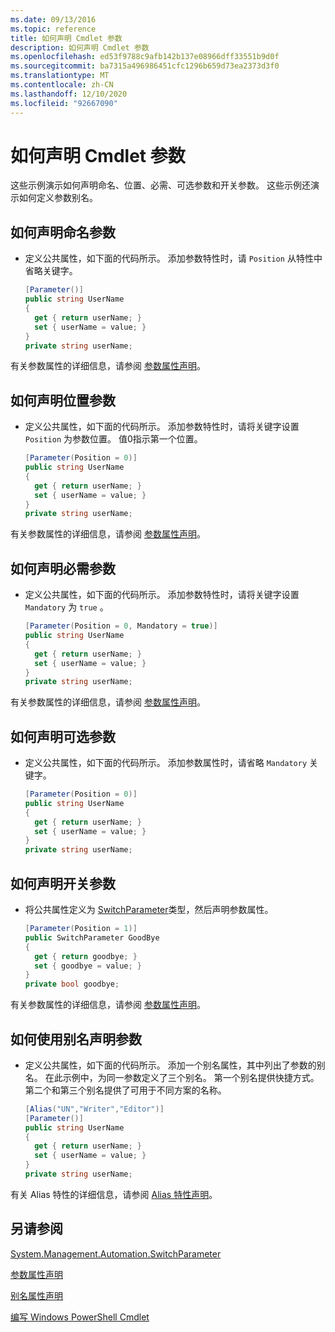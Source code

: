 ```yaml
---
ms.date: 09/13/2016
ms.topic: reference
title: 如何声明 Cmdlet 参数
description: 如何声明 Cmdlet 参数
ms.openlocfilehash: ed53f9788c9afb142b137e08966dff33551b9d0f
ms.sourcegitcommit: ba7315a496986451cfc1296b659d73ea2373d3f0
ms.translationtype: MT
ms.contentlocale: zh-CN
ms.lasthandoff: 12/10/2020
ms.locfileid: "92667090"
---
```

# <a name="how-to-declare-cmdlet-parameters"></a>如何声明 Cmdlet 参数

这些示例演示如何声明命名、位置、必需、可选参数和开关参数。 这些示例还演示如何定义参数别名。

## <a name="how-to-declare-a-named-parameter"></a>如何声明命名参数

- 定义公共属性，如下面的代码所示。 添加参数特性时，请 `Position` 从特性中省略关键字。

    ```csharp
    [Parameter()]
    public string UserName
    {
      get { return userName; }
      set { userName = value; }
    }
    private string userName;
    ```

有关参数属性的详细信息，请参阅 [参数属性声明](./parameter-attribute-declaration.md)。

## <a name="how-to-declare-a-positional-parameter"></a>如何声明位置参数

- 定义公共属性，如下面的代码所示。 添加参数特性时，请将关键字设置 `Position` 为参数位置。 值0指示第一个位置。

    ```csharp
    [Parameter(Position = 0)]
    public string UserName
    {
      get { return userName; }
      set { userName = value; }
    }
    private string userName;
    ```

有关参数属性的详细信息，请参阅 [参数属性声明](./parameter-attribute-declaration.md)。

## <a name="how-to-declare-a-mandatory-parameter"></a>如何声明必需参数

- 定义公共属性，如下面的代码所示。 添加参数特性时，请将关键字设置 `Mandatory` 为 `true` 。

    ```csharp
    [Parameter(Position = 0, Mandatory = true)]
    public string UserName
    {
      get { return userName; }
      set { userName = value; }
    }
    private string userName;
    ```

有关参数属性的详细信息，请参阅 [参数属性声明](./parameter-attribute-declaration.md)。

## <a name="how-to-declare-an-optional-parameter"></a>如何声明可选参数

- 定义公共属性，如下面的代码所示。 添加参数属性时，请省略 `Mandatory` 关键字。

    ```csharp
    [Parameter(Position = 0)]
    public string UserName
    {
      get { return userName; }
      set { userName = value; }
    }
    private string userName;
    ```

## <a name="how-to-declare-a-switch-parameter"></a>如何声明开关参数

- 将公共属性定义为 [SwitchParameter](/dotnet/api/System.Management.Automation.SwitchParameter)类型，然后声明参数属性。

    ```csharp
    [Parameter(Position = 1)]
    public SwitchParameter GoodBye
    {
      get { return goodbye; }
      set { goodbye = value; }
    }
    private bool goodbye;
    ```

有关参数属性的详细信息，请参阅 [参数属性声明](./parameter-attribute-declaration.md)。

## <a name="how-to-declare-a-parameter-with-aliases"></a>如何使用别名声明参数

- 定义公共属性，如下面的代码所示。 添加一个别名属性，其中列出了参数的别名。 在此示例中，为同一参数定义了三个别名。 第一个别名提供快捷方式。 第二个和第三个别名提供了可用于不同方案的名称。

    ```csharp
    [Alias("UN","Writer","Editor")]
    [Parameter()]
    public string UserName
    {
      get { return userName; }
      set { userName = value; }
    }
    private string userName;
    ```

有关 Alias 特性的详细信息，请参阅 [Alias 特性声明](./alias-attribute-declaration.md)。

## <a name="see-also"></a>另请参阅

[System.Management.Automation.SwitchParameter](/dotnet/api/System.Management.Automation.SwitchParameter)

[参数属性声明](./parameter-attribute-declaration.md)

[别名属性声明](./alias-attribute-declaration.md)

[编写 Windows PowerShell Cmdlet](./writing-a-windows-powershell-cmdlet.md)
